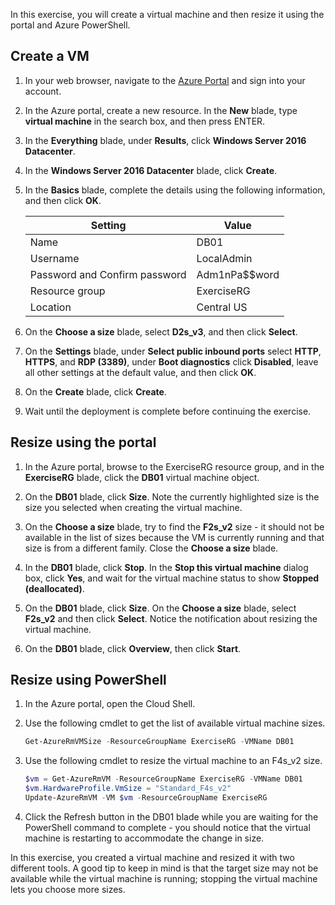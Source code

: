 In this exercise, you will create a virtual machine and then resize it using the portal and Azure PowerShell.

## Create a VM

1. In your web browser, navigate to the [Azure Portal](https://portal.azure.com?azure-portal=true) and sign into your account.

1. In the Azure portal, create a new resource. In the **New** blade, type **virtual machine** in the search box, and then press ENTER.

1. In the **Everything** blade, under **Results**, click **Windows Server 2016 Datacenter**.

1. In the **Windows Server 2016 Datacenter** blade, click **Create**.

1. In the **Basics** blade, complete the details using the following information, and then click **OK**.

    |Setting|Value|
    |---|---|
    |Name|DB01|
    |Username|LocalAdmin|
    |Password and Confirm password|Adm1nPa$$word|
    |Resource group|ExerciseRG|
    |Location|Central US|

1. On the **Choose a size** blade, select **D2s_v3**, and then click **Select**.

1. On the **Settings** blade, under **Select public inbound ports** select **HTTP**, **HTTPS**, and **RDP (3389)**, under **Boot diagnostics** click **Disabled**, leave all other settings at the default value, and then click **OK**.

1. On the **Create** blade, click **Create**.

1. Wait until the deployment is complete before continuing the exercise.

## Resize using the portal

1. In the Azure portal, browse to the ExerciseRG resource group, and in the **ExerciseRG** blade, click the **DB01** virtual machine object.

1. On the **DB01** blade, click **Size**. Note the currently highlighted size is the size you selected when creating the virtual machine.

1. On the **Choose a size** blade, try to find the **F2s_v2** size - it should not be available in the list of sizes because the VM is currently running and that size is from a different family. Close the **Choose a size** blade.

1. In the **DB01** blade, click **Stop**. In the **Stop this virtual machine** dialog box, click **Yes**, and wait for the virtual machine status to show **Stopped (deallocated)**.

1. On the **DB01** blade, click **Size**. On the **Choose a size** blade, select **F2s_v2** and then click **Select**. Notice the notification about resizing the virtual machine.

1. On the **DB01** blade, click **Overview**, then click **Start**.

## Resize using PowerShell

1. In the Azure portal, open the Cloud Shell.

1. Use the following cmdlet to get the list of available virtual machine sizes.

    ```PowerShell
    Get-AzureRmVMSize -ResourceGroupName ExerciseRG -VMName DB01
    ```

1. Use the following cmdlet to resize the virtual machine to an F4s_v2 size.

    ```PowerShell
    $vm = Get-AzureRmVM -ResourceGroupName ExerciseRG -VMName DB01
    $vm.HardwareProfile.VmSize = "Standard_F4s_v2"
    Update-AzureRmVM -VM $vm -ResourceGroupName ExerciseRG
    ```

1. Click the Refresh button in the DB01 blade while you are waiting for the PowerShell command to complete - you should notice that the virtual machine is restarting to accommodate the change in size.

In this exercise, you created a virtual machine and resized it with two different tools. A good tip to keep in mind is that the target size may not be available while the virtual machine is running; stopping the virtual machine lets you choose more sizes.
